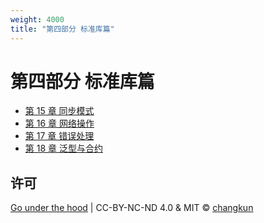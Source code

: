 ```yaml
---
weight: 4000
title: "第四部分 标准库篇"
---
```


# 第四部分 标准库篇

- [第 15 章 同步模式](./ch15sync)
- [第 16 章 网络操作](./ch16net)
- [第 17 章 错误处理](./ch15errors)
- [第 18 章 泛型与合约](./ch18generics)

## 许可

[Go under the hood](https://github.com/golang-design/under-the-hood) | CC-BY-NC-ND 4.0 & MIT &copy; [changkun](https://changkun.de)
